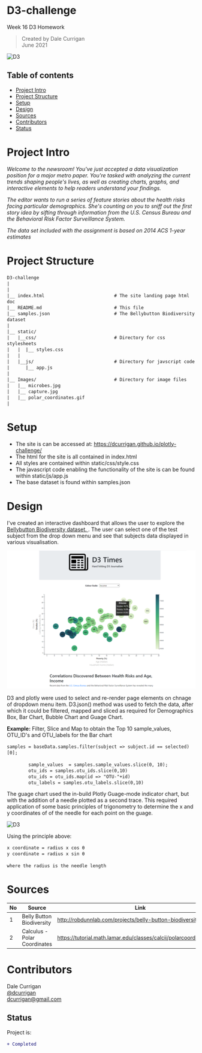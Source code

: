 # D3-challenge
Week 16 D3 Homework

> Created by Dale Currigan  
> June 2021  
  
![D3](/Images/giphy/gif)  

## Table of contents  
* [Project Intro](#Project-Intro)  
* [Project Structure](#Project-Structure)  
* [Setup](#Setup)  
* [Design](#Design) 
* [Sources](#Sources)  
* [Contributors](#Contributors)  
* [Status](#Status)  

# Project Intro
*Welcome to the newsroom! You've just accepted a data visualization position for a major metro paper. You're tasked with analyzing the current trends shaping people's lives, as well as creating charts, graphs, and interactive elements to help readers understand your findings.*  
  
*The editor wants to run a series of feature stories about the health risks facing particular demographics. She's counting on you to sniff out the first story idea by sifting through information from the U.S. Census Bureau and the Behavioral Risk Factor Surveillance System.*  
  
*The data set included with the assignment is based on 2014 ACS 1-year estimates*  

  
# Project Structure  
```
D3-challenge   
|  
|    
|__ index.html                          # The site landing page html doc
|__ README.md                           # This file
|__ samples.json                        # The Bellybutton Biodiversity dataset 
|
|__ static/                              
|   |__css/                             # Directory for css stylesheets
|   |  |__ styles.css                              
|   |    
|   |__js/                              # Directory for javscript code
|      |__ app.js
|      
|__ Images/                             # Directory for image files
|   |__ microbes.jpg
|   |__ capture.jpg
|   |__ polar_coordinates.gif
|
``` 
  
# Setup 
  
* The site is can be accessed at: https://dcurrigan.github.io/plotly-challenge/
* The html for the site is all contained in index.html
* All styles are contained within static/css/style.css
* The javascript code enabling the functionality of the site is can be found within static/js/app.js
* The base dataset is found within samples.json   

# Design 
I've created an interactive dashboard that allows the user to explore the <a href="http://robdunnlab.com/projects/belly-button-biodiversity/">Bellybutton Biodiversity dataset. </a>. The user can select one of the test subject from the drop down menu and see that subjects data displayed in various visualisation.  
  
![D3](/Images/Capture.png)  
  
D3 and plotly were used to select and re-render page elements on chnage of dropdown menu item. D3.json() method was used to fetch the data, after which it could be filtered, mapped and sliced as required for Demographics Box, Bar Chart, Bubble Chart and Guage Chart.    
  
**Example:** Filter, Slice and Map to obtain the Top 10 sample_values, OTU_ID's and OTU_labels for the Bar chart
```
samples = baseData.samples.filter(subject => subject.id == selected)[0];
        
        sample_values  = samples.sample_values.slice(0, 10);
        otu_ids = samples.otu_ids.slice(0,10)
        otu_ids = otu_ids.map(id => "OTU-"+id)
        otu_labels = samples.otu_labels.slice(0,10)
```
  
The guage chart used the in-build Plotly Guage-mode indicator chart, but with the addition of a needle plotted as a second trace. This required application of some basic principles of trigonometry to determine the x and y coordinates of of the needle for each point on the guage. 
  
![D3](/Images/polar_coordinates.gif)  

  
Using the principle above:
```
x coordinate = radius x cos θ
y coordinate = radius x sin θ

where the radius is the needle length
```

# Sources
|No|Source|Link|
|-|-|-|
|1|Belly Button Biodiversity                |http://robdunnlab.com/projects/belly-button-biodiversity/| 
|2|Calculus - Polar Coordinates             |https://tutorial.math.lamar.edu/classes/calcii/polarcoordinates.aspx|

   
# Contributors  
Dale Currigan  
[@dcurrigan](https://github.com/dcurrigan)  
<dcurrigan@gmail.com>


## Status
Project is: 
````diff 
+ Completed
````

